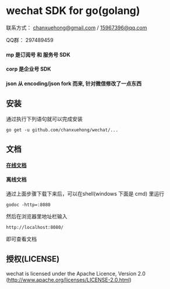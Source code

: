 # wechat SDK for go(golang)

联系方式： chanxuehong@gmail.com / 15967396@qq.com

QQ群：    297489459

#### mp 是订阅号 和 服务号 SDK
#### corp 是企业号 SDK
#### json 从 encoding/json fork 而来, 针对微信修改了一点东西

## 安装
通过执行下列语句就可以完成安装

	go get -u github.com/chanxuehong/wechat/...

## 文档

#### [在线文档](http://godoc.org/github.com/chanxuehong/wechat)

#### 离线文档
通过上面步骤下载下来后，可以在shell(windows 下面是 cmd) 里运行

	godoc -http=:8080
	
然后在浏览器里地址栏输入 

	http://localhost:8080/
	
即可查看文档

## 授权(LICENSE)

wechat is licensed under the Apache Licence, Version 2.0
(http://www.apache.org/licenses/LICENSE-2.0.html)
